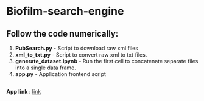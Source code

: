 # Biofilm-search-engine
## Follow the code numerically: 

1.  **PubSearch.py** - Script to download raw xml files  
2.  **xml_to_txt.py** - Script to convert raw xml to txt files.
3.  **generate_dataset.ipynb** - Run the first cell to concatenate separate files into a single data frame. 
4.  **app.py** - Application frontend script

## 

**App link** : [link](https://biofilm-search.streamlit.app/)
